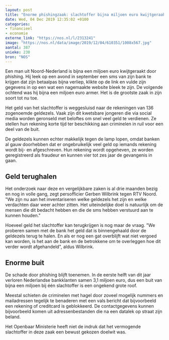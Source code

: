 ```yaml
---
layout: post
title: "Enorme phishingzaak: slachtoffer bijna miljoen euro kwijtgeraakt"
date: Wed, 04 Dec 2019 12:35:02 +0100
categories: 
- financieel 
- economie 
externe_link: "https://nos.nl/l/2313241"
image: "https://nos.nl/data/image/2019/12/04/610351/1008x567.jpg"
aantal: 387
unieke: 230
bron: "NOS"
---
```


<p>Een man uit Noord-Nederland is bijna een miljoen euro kwijtgeraakt door phishing. Hij leek op een avond in september een sms van zijn bank te krijgen dat zijn betaalpas bijna verliep, klikte op de link en vulde zijn gegevens in op een wat een nagemaakte website bleek te zijn. De volgende ochtend was hij bijna een miljoen euro armer. Het is de grootste zaak in zijn soort tot nu toe.</p>
<p>Het geld van het slachtoffer is weggesluisd naar de rekeningen van 136 zogenoemde geldezels. Vaak zijn dit kwetsbare jongeren die via social media worden geronseld met beloftes om snel veel geld te verdienen. Ze stellen hun rekening korte tijd ter beschikking aan criminelen in ruil voor een deel van de buit.</p>
<p>De geldezels kunnen echter makkelijk tegen de lamp lopen, omdat banken al gauw doorhebben dat er ongebruikelijk veel geld op iemands rekening wordt bij- en afgeschreven. Hun rekening wordt opgeheven, ze worden geregistreerd als fraudeur en kunnen vier tot zes jaar de gevangenis in gaan.</p>
<h2>Geld terughalen</h2>
<p>Het onderzoek naar deze en vergelijkbare zaken is al drie maanden bezig en nog in volle gang, zegt persofficier Gerben Wilbrink tegen RTV Noord. "We zijn nu aan het inventariseren welke geldezels het zijn en welke verdachten daar weer achter zitten. Het uiteindelijke doel is natuurlijk om de mensen die dit bedacht hebben en die de sms hebben verstuurd aan te kunnen houden."</p>
<p>Hoeveel geld het slachtoffer kan terugkrijgen is nog maar de vraag. "We proberen samen met de bank het geld dat is binnengehaald door de geldezels terug te halen. En als er nog een gat overblijft wat niet vergoed kan worden, is het aan de bank en de betrokkene om te overleggen hoe dit verder wordt afgehandeld", aldus Wilbrink.</p>
<h2>Enorme buit</h2>
<p>De schade door phishing blijft toenemen. In de eerste helft van dit jaar verloren Nederlandse bankklanten samen 3,1 miljoen euro, dus een buit van bijna een miljoen bij één slachtoffer is een ongekend grote roof.</p>
<p>Meestal schieten de criminelen met hagel door zoveel mogelijk nummers en mailadressen tegelijk te benaderen met een vals bericht dat bijvoorbeeld een rekening of creditcard is geblokkeerd. De contactgegevens kunnen bijvoorbeeld komen uit adressenbestanden die na een datalek op straat zijn beland.</p>
<p>Het Openbaar Ministerie heeft niet de indruk dat het vermogende slachtoffer in deze zaak een bewust gekozen doelwit was.</p>
